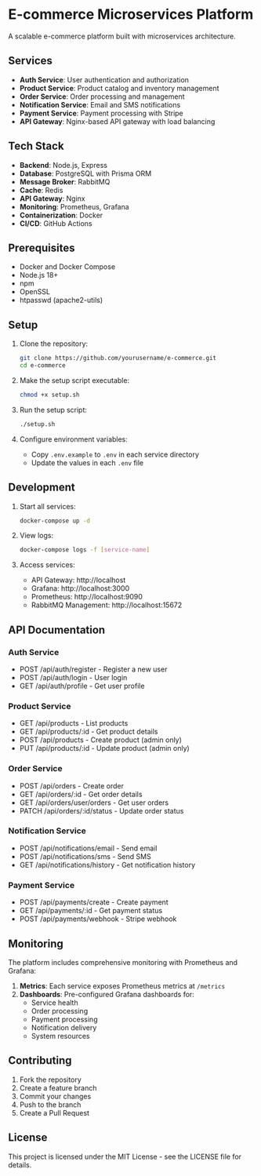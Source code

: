 # E-commerce Microservices Platform

A scalable e-commerce platform built with microservices architecture.

## Services

- **Auth Service**: User authentication and authorization
- **Product Service**: Product catalog and inventory management
- **Order Service**: Order processing and management
- **Notification Service**: Email and SMS notifications
- **Payment Service**: Payment processing with Stripe
- **API Gateway**: Nginx-based API gateway with load balancing

## Tech Stack

- **Backend**: Node.js, Express
- **Database**: PostgreSQL with Prisma ORM
- **Message Broker**: RabbitMQ
- **Cache**: Redis
- **API Gateway**: Nginx
- **Monitoring**: Prometheus, Grafana
- **Containerization**: Docker
- **CI/CD**: GitHub Actions

## Prerequisites

- Docker and Docker Compose
- Node.js 18+
- npm
- OpenSSL
- htpasswd (apache2-utils)

## Setup

1. Clone the repository:

   ```bash
   git clone https://github.com/yourusername/e-commerce.git
   cd e-commerce
   ```

2. Make the setup script executable:

   ```bash
   chmod +x setup.sh
   ```

3. Run the setup script:

   ```bash
   ./setup.sh
   ```

4. Configure environment variables:
   - Copy `.env.example` to `.env` in each service directory
   - Update the values in each `.env` file

## Development

1. Start all services:

   ```bash
   docker-compose up -d
   ```

2. View logs:

   ```bash
   docker-compose logs -f [service-name]
   ```

3. Access services:
   - API Gateway: http://localhost
   - Grafana: http://localhost:3000
   - Prometheus: http://localhost:9090
   - RabbitMQ Management: http://localhost:15672

## API Documentation

### Auth Service

- POST /api/auth/register - Register a new user
- POST /api/auth/login - User login
- GET /api/auth/profile - Get user profile

### Product Service

- GET /api/products - List products
- GET /api/products/:id - Get product details
- POST /api/products - Create product (admin only)
- PUT /api/products/:id - Update product (admin only)

### Order Service

- POST /api/orders - Create order
- GET /api/orders/:id - Get order details
- GET /api/orders/user/orders - Get user orders
- PATCH /api/orders/:id/status - Update order status

### Notification Service

- POST /api/notifications/email - Send email
- POST /api/notifications/sms - Send SMS
- GET /api/notifications/history - Get notification history

### Payment Service

- POST /api/payments/create - Create payment
- GET /api/payments/:id - Get payment status
- POST /api/payments/webhook - Stripe webhook

## Monitoring

The platform includes comprehensive monitoring with Prometheus and Grafana:

1. **Metrics**: Each service exposes Prometheus metrics at `/metrics`
2. **Dashboards**: Pre-configured Grafana dashboards for:
   - Service health
   - Order processing
   - Payment processing
   - Notification delivery
   - System resources

## Contributing

1. Fork the repository
2. Create a feature branch
3. Commit your changes
4. Push to the branch
5. Create a Pull Request

## License

This project is licensed under the MIT License - see the LICENSE file for details.
